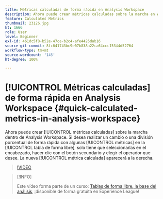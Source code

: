 ```yaml
---
title: Métricas calculadas de forma rápida en Analysis Workspace
description: Ahora puede crear métricas calculadas sobre la marcha en Analysis Workspace.  Si desea realizar un cambio o una división porcentual de forma rápida con algunas métricas en la tabla de forma libre, solo tiene que seleccionarlas en el encabezado, hacer clic con el botón secundario y elegir el operador que desee. La nueva métrica calculada aparecerá a la derecha.
feature: Calculated Metrics
thumbnail: 23126.jpg
kt: 1666
role: User
level: Beginner
exl-id: 461dc5f8-b52e-47ce-b2c4-afe4426dab16
source-git-commit: 8fc641743bc9e07b838a22ca64ccc15344d52764
workflow-type: tm+mt
source-wordcount: '145'
ht-degree: 100%

---
```


# [!UICONTROL Métricas calculadas] de forma rápida en Analysis Workspace {#quick-calculated-metrics-in-analysis-workspace}

Ahora puede crear [!UICONTROL métricas calculadas] sobre la marcha dentro de Analysis Workspace.  Si desea realizar un cambio o una división porcentual de forma rápida con algunas [!UICONTROL métricas] en la [!UICONTROL tabla de forma libre], solo tiene que seleccionarlas en el encabezado, hacer clic con el botón secundario y elegir el operador que desee.  La nueva [!UICONTROL métrica calculada] aparecerá a la derecha.

>[!VIDEO](https://video.tv.adobe.com/v/23126/?quality=12&learn=on)

>[!INFO]
>
> Este vídeo forma parte de un curso: [Tablas de forma libre, la base del análisis](https://experienceleague.adobe.com/?recommended=Analytics-U-1-2020.3), ¡disponible de forma gratuita en Experience League!

